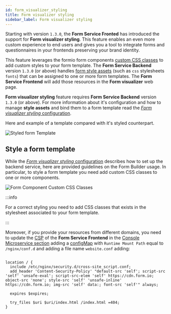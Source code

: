 ```yaml
---
id: form_visualizer_styling
title: Form visualizer styling
sidebar_label: Form visualizer styling
---
```




Starting with version `1.3.0`, the **Form Service Fronted** has introduced the support for **Form visualizer styling**. This feature enables an even more custom experience to end users and gives you a tool to integrate forms and questionnaires in your frontends preserving your brand identity.

This feature leverages the formio form components [custom CSS classes](https://help.form.io/userguide/forms/form-components#custom-css-class) to add custom styles to your form template. The **Form Service Backend** version `1.3.0` (or above) handles [form style assets](/runtime_suite/form-service-backend/50_form_visualizer_styling_configuration.md#form-style-assets-crud) (such as `css` stylesheets `fonts`) that can be assigned to one or more form templates. The **Form Service Frontend** will add those resources in the **Form visualizer** web page.

**Form visualizer styling** feature requires **Form Service Backend** version `1.3.0` (or above). For more information about it's configuration and how to manage **style assets** and bind them to a form template read the [*Form visualizer styling* configuration](/runtime_suite/form-service-backend/50_form_visualizer_styling_configuration.md).

Here and example of a template compared with it's styled counterpart.

![Styled form Template](img/form-components-custom-css-classes.png)

## Style a form template

While the [*Form visualizer styling* configuration](/runtime_suite/form-service-backend/50_form_visualizer_styling_configuration.md) describes how to set up the backend service, here are provided guidelines on the Form Builder usage. In particular, to style a form template you need add custom CSS classes to one or more components.

![Form Component Custom CSS Classes](img/form-components-custom-css-classes.png)

:::info

For a correct styling you need to add CSS classes that exists in the stylesheet associated to your form template.

:::

Moreover, if you provide your resources from different domains, you need to update the [CSP](https://developer.mozilla.org/en-US/docs/Web/HTTP/CSP) of the **Form Service Frontend** in the [Console Microservice section](/development_suite/api-console/api-design/services.md) adding a [configMap](/development_suite/api-console/api-design/services.md) with `Runtime Mount Path` equal to `/nginx/conf.d` and adding a file name `website.conf` adding:

``` shell

location / {
  include /etc/nginx/security.d/cross-site_script.conf;
  add_header 'Content-Security-Policy' "default-src 'self'; script-src 'self' 'unsafe-eval'; script-src-elem 'self' https://cdn.form.io; object-src 'none'; style-src 'self' 'unsafe-inline' https://cdn.form.io; img-src 'self' data:; font-src 'self'" always;
  
  expires $expires;

  try_files $uri $uri/index.html /index.html =404;
}

```
